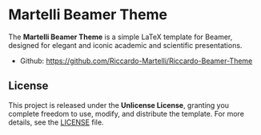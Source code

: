 # Martelli Beamer Theme

The **Martelli Beamer Theme** is a simple LaTeX template for Beamer, designed for elegant and iconic academic and scientific presentations.

-   Github: https://github.com/Riccardo-Martelli/Riccardo-Beamer-Theme
   
## License

This project is released under the **Unlicense License**, granting you complete freedom to use, modify, and distribute the template. For more details, see the [LICENSE](./LICENSE) file.
